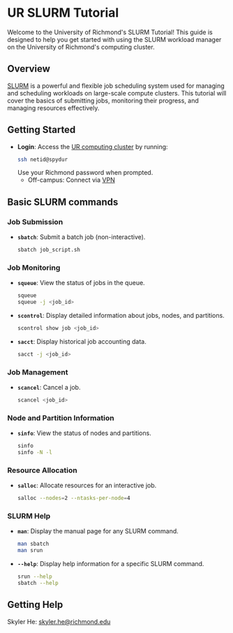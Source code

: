# UR SLURM Tutorial

Welcome to the University of Richmond's SLURM Tutorial! This guide is designed to help you get started with using the SLURM workload manager on the University of Richmond's computing cluster.

## Overview

[SLURM](https://slurm.schedmd.com/) is a powerful and flexible job scheduling system used for managing and scheduling workloads on large-scale compute clusters. This tutorial will cover the basics of submitting jobs, monitoring their progress, and managing resources effectively.

## Getting Started
- **Login**: Access the [UR computing cluster](https://data.richmond.edu/About-HPC-at-UR/index.html) by running:
  ```bash
  ssh netid@spydur
  ```
  Use your Richmond password when prompted.
    - Off-campus: Connect via [VPN](https://spidertechnet.richmond.edu/TDClient/1955/Portal/KB/ArticleDet?ID=125025)

## Basic SLURM commands

### Job Submission
- **`sbatch`**: Submit a batch job (non-interactive).
    ```bash
    sbatch job_script.sh
    ```

### Job Monitoring

- **`squeue`**: View the status of jobs in the queue.
  ```bash
  squeue
  squeue -j <job_id>
  ```

- **`scontrol`**: Display detailed information about jobs, nodes, and partitions.
  ```bash
  scontrol show job <job_id>
  ```

- **`sacct`**: Display historical job accounting data.
  ```bash
  sacct -j <job_id>
  ```

### Job Management

- **`scancel`**: Cancel a job.
  ```bash
  scancel <job_id>
  ```

### Node and Partition Information

- **`sinfo`**: View the status of nodes and partitions.
  ```bash
  sinfo
  sinfo -N -l
  ```

### Resource Allocation

- **`salloc`**: Allocate resources for an interactive job.
  ```bash
  salloc --nodes=2 --ntasks-per-node=4
  ```

### SLURM Help

- **`man`**: Display the manual page for any SLURM command.
  ```bash
  man sbatch
  man srun
  ```

- **`--help`**: Display help information for a specific SLURM command.
  ```bash
  srun --help
  sbatch --help
  ```


## Getting Help

Skyler He: [skyler.he@richmond.edu](mailto:skyler.he@richmond.edu)
